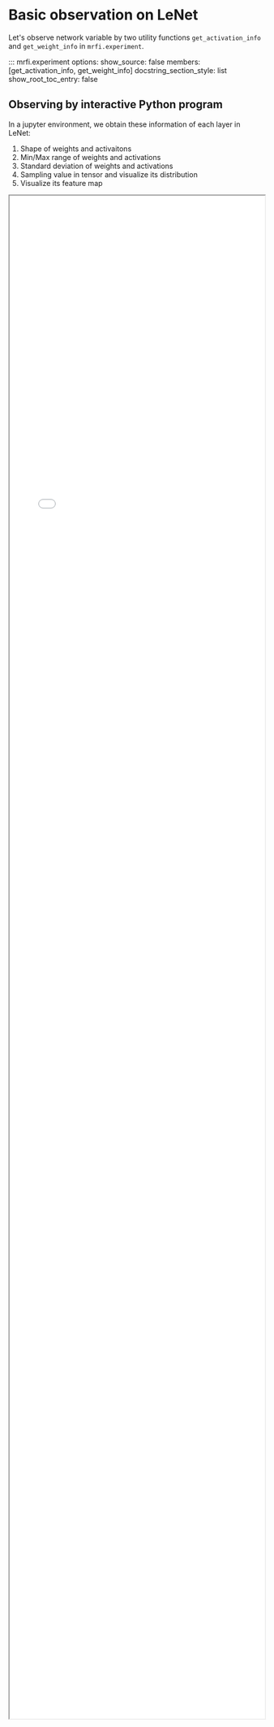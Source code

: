 # Basic observation on LeNet

Let's observe network variable by two utility functions `get_activation_info` and `get_weight_info` in `mrfi.experiment`.

::: mrfi.experiment
    options:
      show_source: false
      members: [get_activation_info, get_weight_info]
      docstring_section_style: list
      show_root_toc_entry: false

## Observing by interactive Python program

In a jupyter environment, we obtain these information of each layer in LeNet:

1. Shape of weights and activaitons
1. Min/Max range of weights and activations
1. Standard deviation of weights and activations
1. Sampling value in tensor and visualize its distribution
1. Visualize its feature map

<iframe 
scrolling = "auto"
height=3000
width=100% 
src="lenet_basic_observe_ipynb.html"  
allowfullscreen>
</iframe>
